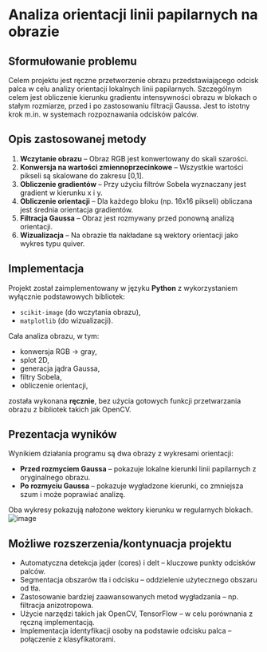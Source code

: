 # Analiza orientacji linii papilarnych na obrazie

## Sformułowanie problemu

Celem projektu jest ręczne przetworzenie obrazu przedstawiającego odcisk palca w celu analizy orientacji lokalnych linii papilarnych. Szczególnym celem jest obliczenie kierunku gradientu intensywności obrazu w blokach o stałym rozmiarze, przed i po zastosowaniu filtracji Gaussa. Jest to istotny krok m.in. w systemach rozpoznawania odcisków palców.

## Opis zastosowanej metody

1. **Wczytanie obrazu** – Obraz RGB jest konwertowany do skali szarości.
2. **Konwersja na wartości zmiennoprzecinkowe** – Wszystkie wartości pikseli są skalowane do zakresu [0,1].
3. **Obliczenie gradientów** – Przy użyciu filtrów Sobela wyznaczany jest gradient w kierunku x i y.
4. **Obliczenie orientacji** – Dla każdego bloku (np. 16x16 pikseli) obliczana jest średnia orientacja gradientów.
5. **Filtracja Gaussa** – Obraz jest rozmywany przed ponowną analizą orientacji.
6. **Wizualizacja** – Na obrazie tła nakładane są wektory orientacji jako wykres typu quiver.

## Implementacja

Projekt został zaimplementowany w języku **Python** z wykorzystaniem wyłącznie podstawowych bibliotek:
- `scikit-image` (do wczytania obrazu),
- `matplotlib` (do wizualizacji).

Cała analiza obrazu, w tym:
- konwersja RGB → gray,
- splot 2D,
- generacja jądra Gaussa,
- filtry Sobela,
- obliczenie orientacji,

została wykonana **ręcznie**, bez użycia gotowych funkcji przetwarzania obrazu z bibliotek takich jak OpenCV.

## Prezentacja wyników

Wynikiem działania programu są dwa obrazy z wykresami orientacji:
- **Przed rozmyciem Gaussa** – pokazuje lokalne kierunki linii papilarnych z oryginalnego obrazu.
- **Po rozmyciu Gaussa** – pokazuje wygładzone kierunki, co zmniejsza szum i może poprawiać analizę.

Oba wykresy pokazują nałożone wektory kierunku w regularnych blokach.  
![image](https://github.com/user-attachments/assets/8f060348-ec1d-41f7-8251-105b2c14d544)  


## Możliwe rozszerzenia/kontynuacja projektu
- Automatyczna detekcja jąder (cores) i delt – kluczowe punkty odcisków palców.
- Segmentacja obszarów tła i odcisku – oddzielenie użytecznego obszaru od tła.
- Zastosowanie bardziej zaawansowanych metod wygładzania – np. filtracja anizotropowa.
- Użycie narzędzi takich jak OpenCV, TensorFlow – w celu porównania z ręczną implementacją.
- Implementacja identyfikacji osoby na podstawie odcisku palca – połączenie z klasyfikatorami.
